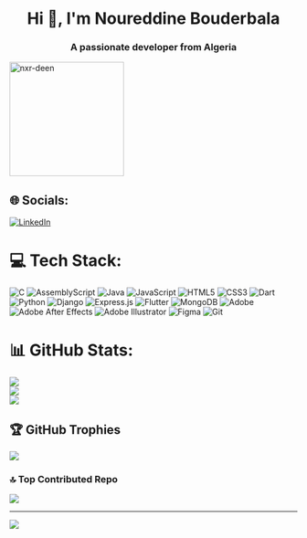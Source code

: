 <h1 align="center">Hi 👋, I'm Noureddine Bouderbala </h1>
<h3 align="center">A passionate developer from Algeria</h3>
<img src="https://visitcount.itsvg.in/api?id=noureddinebou&icon=0&color=1" width="200" alt="nxr-deen" /> </p>

## 🌐 Socials:
[![LinkedIn](https://img.shields.io/badge/LinkedIn-%230077B5.svg?logo=linkedin&logoColor=white)](https://linkedin.com/in/NoureddineBouderbala ) 

# 💻 Tech Stack:
![C](https://img.shields.io/badge/c-%2300599C.svg?style=plastic&logo=c&logoColor=white) ![AssemblyScript](https://img.shields.io/badge/assembly%20script-%23000000.svg?style=plastic&logo=assemblyscript&logoColor=white) ![Java](https://img.shields.io/badge/java-%23ED8B00.svg?style=plastic&logo=openjdk&logoColor=white) ![JavaScript](https://img.shields.io/badge/javascript-%23323330.svg?style=plastic&logo=javascript&logoColor=%23F7DF1E) ![HTML5](https://img.shields.io/badge/html5-%23E34F26.svg?style=plastic&logo=html5&logoColor=white) ![CSS3](https://img.shields.io/badge/css3-%231572B6.svg?style=plastic&logo=css3&logoColor=white) ![Dart](https://img.shields.io/badge/dart-%230175C2.svg?style=plastic&logo=dart&logoColor=white) ![Python](https://img.shields.io/badge/python-3670A0?style=plastic&logo=python&logoColor=ffdd54) ![Django](https://img.shields.io/badge/django-%23092E20.svg?style=plastic&logo=django&logoColor=white) ![Express.js](https://img.shields.io/badge/express.js-%23404d59.svg?style=plastic&logo=express&logoColor=%2361DAFB) ![Flutter](https://img.shields.io/badge/Flutter-%2302569B.svg?style=plastic&logo=Flutter&logoColor=white) ![MongoDB](https://img.shields.io/badge/MongoDB-%234ea94b.svg?style=plastic&logo=mongodb&logoColor=white) ![Adobe](https://img.shields.io/badge/adobe-%23FF0000.svg?style=plastic&logo=adobe&logoColor=white) ![Adobe After Effects](https://img.shields.io/badge/Adobe%20After%20Effects-9999FF.svg?style=plastic&logo=Adobe%20After%20Effects&logoColor=white) ![Adobe Illustrator](https://img.shields.io/badge/adobe%20illustrator-%23FF9A00.svg?style=plastic&logo=adobe%20illustrator&logoColor=white) ![Figma](https://img.shields.io/badge/figma-%23F24E1E.svg?style=plastic&logo=figma&logoColor=white) ![Git](https://img.shields.io/badge/git-%23F05033.svg?style=plastic&logo=git&logoColor=white)
# 📊 GitHub Stats:
![](https://github-readme-stats.vercel.app/api?username=nxr-deen&theme=dark&hide_border=false&include_all_commits=true&count_private=true)<br/>
![](https://github-readme-streak-stats.herokuapp.com/?user=nxr-deen&theme=dark&hide_border=false)<br/>
![](https://github-readme-stats.vercel.app/api/top-langs/?username=nxr-deen&theme=dark&hide_border=false&include_all_commits=true&count_private=true&layout=compact)

## 🏆 GitHub Trophies
![](https://github-profile-trophy.vercel.app/?username=nxr-deen&theme=radical&no-frame=false&no-bg=false&margin-w=4)

### 🔝 Top Contributed Repo
![](https://github-contributor-stats.vercel.app/api?username=nxr-deen&limit=5&theme=dark&combine_all_yearly_contributions=true)

---
[![](https://visitcount.itsvg.in/api?id=noureddinebou&icon=0&color=1)](https://visitcount.itsvg.in)

<!-- Proudly created with GPRM ( https://gprm.itsvg.in ) -->
